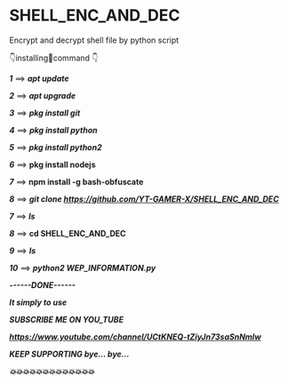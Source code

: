 # SHELL_ENC_AND_DEC
Encrypt and decrypt shell file by python script 

👇installing🤞command 👇

_____1_____ ==> _____apt update_____

_____2_____ ==> _____apt upgrade_____

_____3_____ ==> _____pkg install git_____

_____4_____ ==> _____pkg install python_____

_____5_____ ==> _____pkg install python2_____

_____6_____ ==> ____pkg install nodejs____

_____7_____ ==> ____npm install -g bash-obfuscate____

_____8_____ ==> _____git clone https://github.com/YT-GAMER-X/SHELL_ENC_AND_DEC_____

_____7_____ ==> _____ls_____

_____8_____ ==> ____cd SHELL_ENC_AND_DEC____

_____9_____ ==> _____ls_____

_____10_____ ==> _____python2 WEP_INFORMATION.py_____

_____------DONE------_____

_____It simply to use_____

_____SUBSCRIBE ME ON YOU_TUBE_____

_____https://www.youtube.com/channel/UCtKNEQ-tZiyJn73saSnNmlw_____

_____KEEP SUPPORTING bye... bye..._____

_____💥💥💥💥💥💥💥💥💥💥💥💥💥_____
